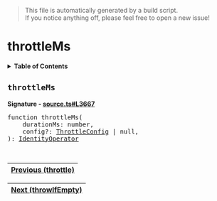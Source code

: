 > This file is automatically generated by a build script.<br>If you notice anything off, please feel free to open a new issue!

# throttleMs

<details><summary><b>Table of Contents</b></summary>

1. [<code>throttleMs</code>](#throttleMs)</details>

## <a name="throttleMs"></a><code>throttleMs</code>

<b>Signature - [source.ts#L3667](..\/..\/packages\/core\/src\/source.ts#L3667)</b>

<pre>function throttleMs(<br>    durationMs: number,<br>    config?: <a href="092-throttle.md#ThrottleConfig">ThrottleConfig</a> | null,<br>): <a href="001-IdentityOperator.md#IdentityOperator">IdentityOperator</a></pre><br>

| [Previous \(throttle\)](092-throttle.md#readme) |
| --- |

<div align="right">

| [Next \(throwIfEmpty\)](094-throwIfEmpty.md#readme) |
| --- |
</div>
